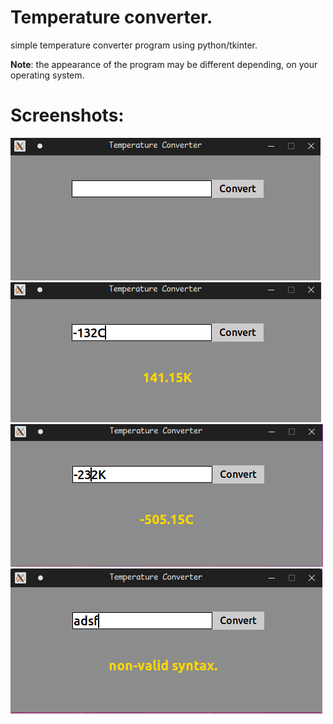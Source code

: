 # Temperature converter.
simple temperature converter program using python/tkinter.

**Note**: the appearance of the program may be different depending,
on your operating system. 

# Screenshots:
![screenshot_01](/pictures/screenshot_01.png)
![screenshot_02](/pictures/screenshot_02.png)
![screenshot_03](/pictures/screenshot_03.png)
![screenshot_04](/pictures/screenshot_04.png)
